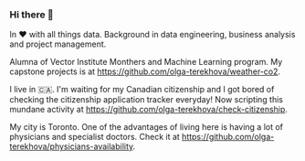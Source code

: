 ### Hi there 👋

<!--
**olga-terekhova/olga-terekhova** is a ✨ _special_ ✨ repository because its `README.md` (this file) appears on your GitHub profile.

Here are some ideas to get you started:

- 🔭 I’m currently working on ...
- 🌱 I’m currently learning ...
- 👯 I’m looking to collaborate on ...
- 🤔 I’m looking for help with ...
- 💬 Ask me about ...
- 📫 How to reach me: ...
- 😄 Pronouns: ...
- ⚡ Fun fact: ...
-->

In ♥️ with all things data. Background in data engineering, business analysis and project management. 

Alumna of Vector Institute Monthers and Machine Learning program. My capstone projects is at https://github.com/olga-terekhova/weather-co2.

I live in 🇨🇦. I'm waiting for my Canadian citizenship and I got bored of checking the citizenship application tracker everyday! Now scripting this mundane activity at https://github.com/olga-terekhova/check-citizenship.

My city is Toronto. One of the advantages of living here is having a lot of physicians and specialist doctors. Check it at https://github.com/olga-terekhova/physicians-availability. 
